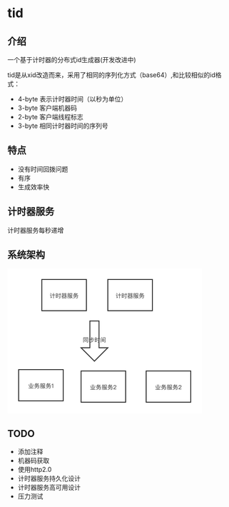 # tid

## 介绍

一个基于计时器的分布式id生成器(开发改进中)

tid是从xid改造而来，采用了相同的序列化方式（base64）,和比较相似的id格式：

- 4-byte 表示计时器时间（以秒为单位）
- 3-byte 客户端机器码
- 2-byte 客户端线程标志
- 3-byte 相同计时器时间的序列号

## 特点

- 没有时间回拨问题
- 有序
- 生成效率快

## 计时器服务

计时器服务每秒递增

## 系统架构

![](docs/tid.png)

## TODO

- 添加注释
- 机器码获取
- 使用http2.0
- 计时器服务持久化设计
- 计时器服务高可用设计
- 压力测试